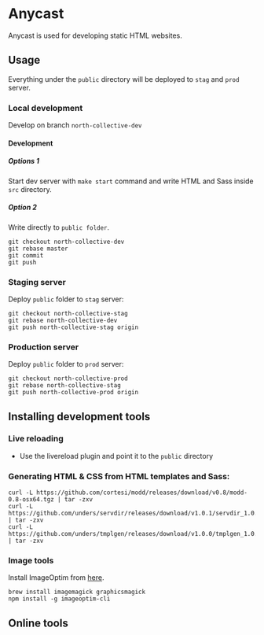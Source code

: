 # Anycast
Anycast is used for developing static HTML websites.

## Usage
Everything under the `public` directory will be deployed to `stag` and `prod` server.

### Local development
Develop on branch `north-collective-dev`

#### Development

##### Options 1
Start dev server with `make start` command and write HTML and Sass inside `src` directory.

##### Option 2
Write directly to `public folder`.

```
git checkout north-collective-dev
git rebase master
git commit
git push
```

### Staging server
Deploy `public` folder to `stag` server:

```
git checkout north-collective-stag
git rebase north-collective-dev
git push north-collective-stag origin
```

### Production server
Deploy `public` folder to `prod` server:

```
git checkout north-collective-prod
git rebase north-collective-stag
git push north-collective-prod origin
```

## Installing development tools

### Live reloading
* Use the livereload plugin and point it to the `public` directory

### Generating HTML & CSS from HTML templates and Sass:

```
curl -L https://github.com/cortesi/modd/releases/download/v0.8/modd-0.8-osx64.tgz | tar -zxv
curl -L https://github.com/unders/servdir/releases/download/v1.0.1/servdir_1.0.1_darwin_amd64.tar.gz | tar -zxv
curl -L https://github.com/unders/tmplgen/releases/download/v1.0.0/tmplgen_1.0.0_darwin_amd64.tar.gz | tar -zxv
```

### Image tools
Install ImageOptim from [here](https://imageoptim.com/mac).

```
brew install imagemagick graphicsmagick
npm install -g imageoptim-cli
```

## Online tools

